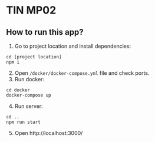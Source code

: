 # TIN MP02
## How to run this app?
1. Go to project location and install dependencies:
```
cd [project location]
npm i
```
2. Open `/docker/docker-compose.yml` file and check ports.
3. Run docker:
```
cd docker
docker-compose up
```
4. Run server:
```
cd ..
npm run start
```
5. Open http://localhost:3000/